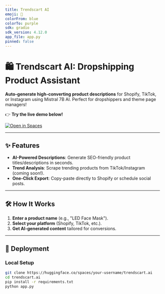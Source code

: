 ```yaml
---
title: Trendscart AI
emoji: 🚀
colorFrom: blue
colorTo: purple
sdk: gradio
sdk_version: 4.12.0
app_file: app.py
pinned: false
---
```


# 🛍️ Trendscart AI: Dropshipping Product Assistant

**Auto-generate high-converting product descriptions** for Shopify, TikTok, or Instagram using Mistral 7B AI. Perfect for dropshippers and theme page managers!

👉 **Try the live demo below!**

[![Open in Spaces](https://img.shields.io/badge/🤗-Open%20in%20Spaces-blue.svg)](https://huggingface.co/spaces/your-username/trendscart.ai)

---

## ✨ Features
- **AI-Powered Descriptions**: Generate SEO-friendly product titles/descriptions in seconds.
- **Trend Analysis**: Scrape trending products from TikTok/Instagram (coming soon!).
- **One-Click Export**: Copy-paste directly to Shopify or schedule social posts.

---

## 🛠️ How It Works
1. **Enter a product name** (e.g., "LED Face Mask").
2. **Select your platform** (Shopify, TikTok, etc.).
3. **Get AI-generated content** tailored for conversions.

---

## 🚀 Deployment
### Local Setup
```bash
git clone https://huggingface.co/spaces/your-username/trendscart.ai
cd trendscart.ai
pip install -r requirements.txt
python app.py
